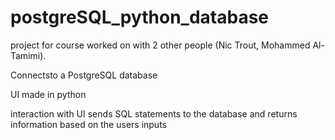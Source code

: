 # postgreSQL_python_database

project for course worked on with 2 other people (Nic Trout, Mohammed Al-Tamimi).


Connectsto a PostgreSQL database

UI made in python 

interaction with UI sends SQL statements to the database and returns information based on the users inputs

